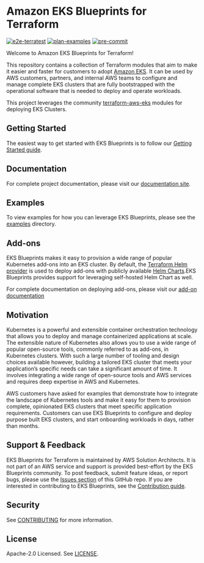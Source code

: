 # Amazon EKS Blueprints for Terraform

[![e2e-terratest](https://github.com/aws-ia/terraform-aws-eks-blueprints/actions/workflows/e2e-terratest.yml/badge.svg)](https://github.com/aws-ia/terraform-aws-eks-blueprints/actions/workflows/e2e-terratest.yml)
[![plan-examples](https://github.com/aws-ia/terraform-aws-eks-blueprints/actions/workflows/plan-examples.yml/badge.svg)](https://github.com/aws-ia/terraform-aws-eks-blueprints/actions/workflows/plan-examples.yml)
[![pre-commit](https://github.com/aws-ia/terraform-aws-eks-blueprints/actions/workflows/pre-commit.yaml/badge.svg)](https://github.com/aws-ia/terraform-aws-eks-blueprints/actions/workflows/pre-commit.yaml)

Welcome to Amazon EKS Blueprints for Terraform!

This repository contains a collection of Terraform modules that aim to make it easier and faster for customers to adopt [Amazon EKS](https://aws.amazon.com/eks/). It can be used by AWS customers, partners, and internal AWS teams to configure and manage complete EKS clusters that are fully bootstrapped with the operational software that is needed to deploy and operate workloads.

This project leverages the community [terraform-aws-eks](https://github.com/terraform-aws-modules/terraform-aws-eks) modules for deploying EKS Clusters.

## Getting Started

The easiest way to get started with EKS Blueprints is to follow our [Getting Started guide](https://aws-ia.github.io/terraform-aws-eks-blueprints/latest/getting-started/).

## Documentation

For complete project documentation, please visit our [documentation site](https://aws-ia.github.io/terraform-aws-eks-blueprints/).

## Examples

To view examples for how you can leverage EKS Blueprints, please see the [examples](https://github.com/aws-ia/terraform-aws-eks-blueprints/tree/main/examples) directory.

## Add-ons

EKS Blueprints makes it easy to provision a wide range of popular Kubernetes add-ons into an EKS cluster. By default, the [Terraform Helm provider](https://github.com/hashicorp/terraform-provider-helm) is used to deploy add-ons with publicly available [Helm Charts](https://artifacthub.io/).EKS Blueprints provides support for leveraging self-hosted Helm Chart as well.

For complete documentation on deploying add-ons, please visit our [add-on documentation](https://aws-ia.github.io/terraform-aws-eks-blueprints/latest/add-ons/)

## Motivation

Kubernetes is a powerful and extensible container orchestration technology that allows you to deploy and manage containerized applications at scale. The extensible nature of Kubernetes also allows you to use a wide range of popular open-source tools, commonly referred to as add-ons, in Kubernetes clusters. With such a large number of tooling and design choices available however, building a tailored EKS cluster that meets your application’s specific needs can take a significant amount of time. It involves integrating a wide range of open-source tools and AWS services and requires deep expertise in AWS and Kubernetes.

AWS customers have asked for examples that demonstrate how to integrate the landscape of Kubernetes tools and make it easy for them to provision complete, opinionated EKS clusters that meet specific application requirements. Customers can use EKS Blueprints to configure and deploy purpose built EKS clusters, and start onboarding workloads in days, rather than months.

## Support & Feedback

EKS Blueprints for Terraform is maintained by AWS Solution Architects. It is not part of an AWS service and support is provided best-effort by the EKS Blueprints community.
To post feedback, submit feature ideas, or report bugs, please use the [Issues section](https://github.com/aws-ia/terraform-aws-eks-blueprints/issues) of this GitHub repo.
If you are interested in contributing to EKS Blueprints, see the [Contribution guide](https://github.com/aws-ia/terraform-aws-eks-blueprints/blob/main/CONTRIBUTING.md).

## Security

See [CONTRIBUTING](CONTRIBUTING.md#security-issue-notifications) for more information.

## License

Apache-2.0 Licensed. See [LICENSE](https://github.com/aws-ia/terraform-aws-eks-blueprints/blob/main/LICENSE).
